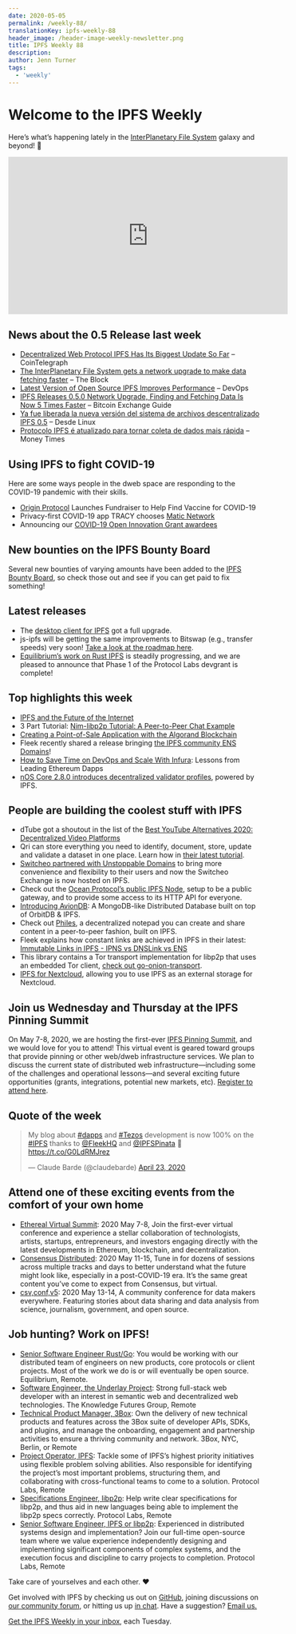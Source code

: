 ```yaml
---
date: 2020-05-05
permalink: /weekly-88/
translationKey: ipfs-weekly-88
header_image: /header-image-weekly-newsletter.png
title: IPFS Weekly 88
description:
author: Jenn Turner
tags:
  - 'weekly'
---
```


# Welcome to the IPFS Weekly

Here’s what’s happening lately in the [InterPlanetary File System](https://ipfs.io/) galaxy and beyond! 🚀

<iframe width="560" height="315" src="https://www.youtube.com/embed/G8FvB_0HlCE" frameborder="0" allow="accelerometer; autoplay; encrypted-media; gyroscope; picture-in-picture" allowfullscreen></iframe>

## News about the 0.5 Release last week

- [Decentralized Web Protocol IPFS Has Its Biggest Update So Far](https://cointelegraph.com/news/decentralized-web-protocol-ipfs-has-its-biggest-update-so-far) – CoinTelegraph
- [The InterPlanetary File System gets a network upgrade to make data fetching faster](https://www.theblockcrypto.com/post/63189/ipfs-network-upgrade-data-fetching) – The Block
- [Latest Version of Open Source IPFS Improves Performance](https://devops.com/latest-version-of-open-source-ipfs-improves-performance/) – DevOps
- [IPFS Releases 0.5.0 Network Upgrade, Finding and Fetching Data Is Now 5 Times Faster](https://bitcoinexchangeguide.com/ipfs-releases-0-5-0-network-upgrade-finding-and-fetching-data-is-now-5-times-faster/) – Bitcoin Exchange Guide
- [Ya fue liberada la nueva versión del sistema de archivos descentralizado IPFS 0.5](https://blog.desdelinux.net/ya-fue-liberada-la-nueva-version-del-sistema-de-archivos-descentralizado-ipfs-0-5/) – Desde Linux
- [Protocolo IPFS é atualizado para tornar coleta de dados mais rápida](https://www.moneytimes.com.br/protocolo-ipfs-e-atualizado-para-tornar-coleta-de-dados-mais-rapida/) – Money Times

## Using IPFS to fight COVID-19

Here are some ways people in the dweb space are responding to the COVID-19 pandemic with their skills.

- [Origin Protocol](https://www.coinspeaker.com/origin-protocol-launches-fundraiser-to-help-find-vaccine-for-covid-19/) Launches Fundraiser to Help Find Vaccine for COVID-19
- Privacy-first COVID-19 app TRACY chooses [Matic Network](https://medium.com/moibit/privacy-first-covid-19-app-tracy-chooses-matic-network-633f1bba4c66)
- Announcing our [COVID-19 Open Innovation Grant awardees](https://research.protocol.ai/blog/2020/announcing-our-covid-19-open-innovation-grant-awardees/)

## New bounties on the IPFS Bounty Board

Several new bounties of varying amounts have been added to the [IPFS Bounty Board](https://github.com/ipfs/devgrants/projects/1), so check those out and see if you can get paid to fix something!

## Latest releases

- The [desktop client for IPFS](https://github.com/ipfs-shipyard/ipfs-desktop/releases/tag/v0.11.1) got a full upgrade.
- js-ipfs will be getting the same improvements to Bitswap (e.g., transfer speeds) very soon! [Take a look at the roadmap here](https://github.com/orgs/ipfs/projects/6).
- [Equilibrium’s work on Rust IPFS](https://medium.com/equilibriumco/rust-ipfs-append-only-log-001-42106983f3c) is steadily progressing, and we are pleased to announce that Phase 1 of the Protocol Labs devgrant is complete!

## Top highlights this week

- [IPFS and the Future of the Internet](https://medium.com/@dltlabs/ipfs-and-the-future-of-the-internet-dfb3cfed0531)
- 3 Part Tutorial: [Nim-libp2p Tutorial: A Peer-to-Peer Chat Example](https://our.status.im/nim-libp2p-tutorial-a-peer-to-peer-chat-example-1/)
- [Creating a Point-of-Sale Application with the Algorand Blockchain](https://developer.algorand.org/solutions/creating-point-sale-application-algorand-blockchain/)
- Fleek recently shared a release bringing [the IPFS community ENS Domains](https://blog.fleek.co/posts/Fleek-Release-ENS-Domains)!
- [How to Save Time on DevOps and Scale With Infura](https://consensys.net/blog/blockchain-development/how-to-save-time-on-devops-and-scale-with-infura-lessons-from-leading-ethereum-dapps/): Lessons from Leading Ethereum Dapps
- [nOS Core 2.8.0 introduces decentralized validator profiles](https://nos.chat/t/update-nos-core-2-8-0-decentralized-validator-profiles/185), powered by IPFS.

## People are building the coolest stuff with IPFS

- dTube got a shoutout in the list of the [Best YouTube Alternatives 2020: Decentralized Video Platforms](https://blockonomi.com/youtube-alternative/)
- Qri can store everything you need to identify, document, store, update and validate a dataset in one place. Learn how in [their latest tutorial](https://medium.com/qri-io/how-to-use-qri-features-to-build-a-better-dataset-2d236da626f0).
- [Switcheo partnered with Unstoppable Domains](https://blog.switcheo.network/switcheo-exchange-hosted-on-ipfs/) to bring more convenience and flexibility to their users and now the Switcheo Exchange is now hosted on IPFS.
- Check out the [Ocean Protocol’s public IPFS Node](https://ipfs.oceanprotocol.com/), setup to be a public gateway, and to provide some access to its HTTP API for everyone.
- [Introducing AvionDB](https://simpleaswater.com/intro-to-aviondb/): A MongoDB-like Distributed Database built on top of OrbitDB & IPFS.
- Check out [Philes](https://philes.co/QmQ98prVZ2PRrdLN3RK32z4NNidgnks6ejZzDxf5zd2u9X), a decentralized notepad you can create and share content in a peer-to-peer fashion, built on IPFS.
- Fleek explains how constant links are achieved in IPFS in their latest: [Immutable Links in IPFS - IPNS vs DNSLink vs ENS](https://blog.fleek.co/posts/immutable-ipfs)
- This library contains a Tor transport implementation for libp2p that uses an embedded Tor client, [check out go-onion-transport](https://github.com/cpacia/go-onion-transport).
- [IPFS for Nextcloud](https://github.com/justicenode/files_external_ipfs), allowing you to use IPFS as an external storage for Nextcloud.

## Join us Wednesday and Thursday at the IPFS Pinning Summit

On May 7-8, 2020, we are hosting the first-ever [IPFS Pinning Summit](https://ipfspinningsummit.com/), and we would love for you to attend! This virtual event is geared toward groups that provide pinning or other web/dweb infrastructure services. We plan to discuss the current state of distributed web infrastructure—including some of the challenges and operational lessons—and several exciting future opportunities (grants, integrations, potential new markets, etc). [Register to attend here](https://www.eventbrite.com/e/ipfs-pinning-summit-registration-102720606098).

## Quote of the week

<blockquote class="twitter-tweet"><p lang="en" dir="ltr">My blog about <a href="https://twitter.com/hashtag/dapps?src=hash&amp;ref_src=twsrc%5Etfw">#dapps</a> and <a href="https://twitter.com/hashtag/Tezos?src=hash&amp;ref_src=twsrc%5Etfw">#Tezos</a> development is now 100% on the <a href="https://twitter.com/hashtag/IPFS?src=hash&amp;ref_src=twsrc%5Etfw">#IPFS</a> thanks to <a href="https://twitter.com/FleekHQ?ref_src=twsrc%5Etfw">@FleekHQ</a> and <a href="https://twitter.com/IPFSPinata?ref_src=twsrc%5Etfw">@IPFSPinata</a> 🥳<a href="https://t.co/G0LdRMJrez">https://t.co/G0LdRMJrez</a></p>&mdash; Claude Barde (@claudebarde) <a href="https://twitter.com/claudebarde/status/1253296935282376705?ref_src=twsrc%5Etfw">April 23, 2020</a></blockquote>

## Attend one of these exciting events from the comfort of your own home

- [Ethereal Virtual Summit](https://www.etherealsummit.com/): 2020 May 7-8, Join the first-ever virtual conference and experience a stellar collaboration of technologists, artists, startups, entrepreneurs, and investors engaging directly with the latest developments in Ethereum, blockchain, and decentralization.
- [Consensus Distributed](https://www.coindesk.com/events/consensus-2020?gclid=Cj0KCQiAyKrxBRDHARIsAKCzn8xTLzNy3u0cGN4s-gH5dpLxpeCQn8ufhFBlyZ3F4sXtd9ZF_azLQeYaApliEALw_wcB): 2020 May 11-15, Tune in for dozens of sessions across multiple tracks and days to better understand what the future might look like, especially in a post-COVID-19 era. It’s the same great content you’ve come to expect from Consensus, but virtual.
- [csv,conf,v5](https://csvconf.com/): 2020 May 13-14, A community conference for data makers everywhere. Featuring stories about data sharing and data analysis from science, journalism, government, and open source.

## Job hunting? Work on IPFS!

- [Senior Software Engineer Rust/Go](https://www.notion.so/Hiring-Senior-Software-Engineer-Rust-Go-e6c94ccc261f426c80a483c7fc642412): You would be working with our distributed team of engineers on new products, core protocols or client projects. Most of the work we do is or will eventually be open source. Equilibrium, Remote.
- [Software Engineer, the Underlay Project](https://notes.knowledgefutures.org/pub/si1okbw9): Strong full-stack web developer with an interest in semantic web and decentralized web technologies. The Knowledge Futures Group, Remote
- [Technical Product Manager, 3Box](https://jobs.lever.co/3box/6c68f7ec-a4b4-48ab-9d77-6500e36351e7): Own the delivery of new technical products and features across the 3Box suite of developer APIs, SDKs, and plugins, and manage the onboarding, engagement and partnership activities to ensure a thriving community and network. 3Box, NYC, Berlin, or Remote
- [Project Operator, IPFS](https://jobs.lever.co/protocol/135cecff-ecc4-49ca-b516-61b63fd4d9ef): Tackle some of IPFS’s highest priority initiatives using flexible problem solving abilities. Also responsible for identifying the project’s most important problems, structuring them, and collaborating with cross-functional teams to come to a solution. Protocol Labs, Remote
- [Specifications Engineer, libp2p](https://jobs.lever.co/protocol/0ee37e17-5fb3-4b0f-8559-e5fca363e268): Help write clear specifications for libp2p, and thus aid in new languages being able to implement the libp2p specs correctly. Protocol Labs, Remote
- [Senior Software Engineer, IPFS or libp2p](https://jobs.lever.co/protocol/82793e56-124f-484c-bf13-357ef0b45bc6): Experienced in distributed systems design and implementation? Join our full-time open-source team where we value experience independently designing and implementing significant components of complex systems, and the execution focus and discipline to carry projects to completion. Protocol Labs, Remote

Take care of yourselves and each other. ❤️

Get involved with IPFS by checking us out on [GitHub](https://github.com/ipfs), joining discussions on [our community forum](https://discuss.ipfs.io/), or hitting us up [in chat](https://riot.im/app/#/room/#ipfs:matrix.org). Have a suggestion? [Email us.](mailto:newsletter@ipfs.io)

[Get the IPFS Weekly in your inbox](https://ipfs.us4.list-manage.com/subscribe?u=25473244c7d18b897f5a1ff6b&id=cad54b2230), each Tuesday.

